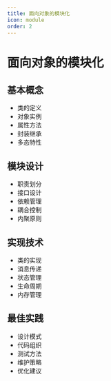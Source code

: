 ```yaml
---
title: 面向对象的模块化
icon: module
order: 2
---
```


# 面向对象的模块化

## 基本概念
- 类的定义
- 对象实例
- 属性方法
- 封装继承
- 多态特性

## 模块设计
- 职责划分
- 接口设计
- 依赖管理
- 耦合控制
- 内聚原则

## 实现技术
- 类的实现
- 消息传递
- 状态管理
- 生命周期
- 内存管理

## 最佳实践
- 设计模式
- 代码组织
- 测试方法
- 维护策略
- 优化建议
